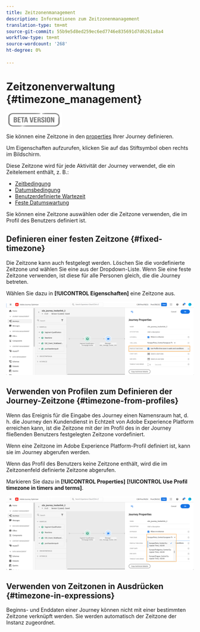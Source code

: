 ```yaml
---
title: Zeitzonenmanagement
description: Informationen zum Zeitzonenmanagement
translation-type: tm+mt
source-git-commit: 55b9e5d8ed259ec6ed7746e835691d7d6261a8a4
workflow-type: tm+mt
source-wordcount: '268'
ht-degree: 0%

---
```


# Zeitzonenverwaltung {#timezone_management}

![](../assets/do-not-localize/badge.png)

Sie können eine Zeitzone in den [properties](../building-journeys/journey-gs.md#change-properties) Ihrer Journey definieren.

Um Eigenschaften aufzurufen, klicken Sie auf das Stiftsymbol oben rechts im Bildschirm.

Diese Zeitzone wird für jede Aktivität der Journey verwendet, die ein Zeitelement enthält, z. B.:

* [Zeitbedingung](../building-journeys/condition-activity.md#time_condition)
* [Datumsbedingung](../building-journeys/condition-activity.md#date_condition)
* [Benutzerdefinierte Wartezeit](../building-journeys/wait-activity.md#custom)
* [Feste Datumswartung](../building-journeys/wait-activity.md#fixed_date)

Sie können eine Zeitzone auswählen oder die Zeitzone verwenden, die im Profil des Benutzers definiert ist.

## Definieren einer festen Zeitzone {#fixed-timezone}

Die Zeitzone kann auch festgelegt werden. Löschen Sie die vordefinierte Zeitzone und wählen Sie eine aus der Dropdown-Liste. Wenn Sie eine feste Zeitzone verwenden, ist diese für alle Personen gleich, die die Journey betreten.

Wählen Sie dazu in **[!UICONTROL Eigenschaften]** eine Zeitzone aus.

![](../assets/journey73.png)

## Verwenden von Profilen zum Definieren der Journey-Zeitzone {#timezone-from-profiles}

Wenn das Ereignis für die Eingabe des Journey einen Namensraum hat, d. h. die Journey den Kundendienst in Echtzeit von Adobe Experience Platform erreichen kann, ist die Zeitzone mit der im Profil des in der Journey fließenden Benutzers festgelegten Zeitzone vordefiniert.

Wenn eine Zeitzone im Adobe Experience Platform-Profil definiert ist, kann sie im Journey abgerufen werden.

Wenn das Profil des Benutzers keine Zeitzone enthält, wird die im Zeitzonenfeld definierte Zeitzone abgerufen.

Markieren Sie dazu in **[!UICONTROL Properties]** **[!UICONTROL Use Profil timezone in timers and terms]**.

![](../assets/journey72.png)

## Verwenden von Zeitzonen in Ausdrücken {#timezone-in-expressions}

Beginns- und Enddaten einer Journey können nicht mit einer bestimmten Zeitzone verknüpft werden. Sie werden automatisch der Zeitzone der Instanz zugeordnet.
